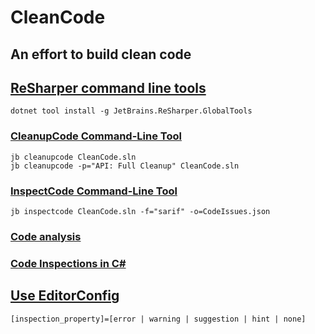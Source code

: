# CleanCode

## An effort to build clean code

## [ReSharper command line tools](https://www.jetbrains.com/help/resharper/ReSharper_Command_Line_Tools.html)

	dotnet tool install -g JetBrains.ReSharper.GlobalTools

### [CleanupCode Command-Line Tool](https://www.jetbrains.com/help/resharper/CleanupCode.html)

	jb cleanupcode CleanCode.sln
	jb cleanupcode -p="API: Full Cleanup" CleanCode.sln

### [InspectCode Command-Line Tool](https://www.jetbrains.com/help/resharper/InspectCode.html)

	jb inspectcode CleanCode.sln -f="sarif" -o=CodeIssues.json

### [Code analysis](https://www.jetbrains.com/help/resharper/Code_Analysis__Index.html)

### [Code Inspections in C#](https://www.jetbrains.com/help/resharper/Reference__Code_Inspections_CSHARP.html)

## [Use EditorConfig](https://www.jetbrains.com/help/resharper/Using_EditorConfig.html)

	[inspection_property]=[error | warning | suggestion | hint | none]
